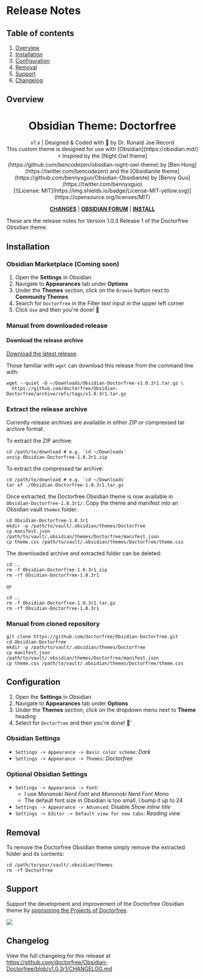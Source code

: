 # Release Notes

## Table of contents

1. [Overview](#overview)
1. [Installation](#installation)
1. [Configuration](#configuration)
1. [Removal](#removal)
1. [Support](#support)
1. [Changelog](#changelog)

## Overview

<h1 align="center">Obsidian Theme: Doctorfree</h1>
<div align="center">
v1.x | Designed & Coded with 💎 by Dr. Ronald Joe Record <br>
This custom theme is designed for use with [Obsidian](https://obsidian.md/)<br>
⚡ Inspired by the [Night Owl theme](https://github.com/bencodezen/obsidian-night-owl-theme) by [Ben Hong](https://twitter.com/bencodezen) and the [Obsidianite theme](https://github.com/bennyxguo/Obsidian-Obsidianite) by [Benny Guo](https://twitter.com/bennyxguo)<br>
[![License: MIT](https://img.shields.io/badge/License-MIT-yellow.svg)](https://opensource.org/licenses/MIT)

**[CHANGES](https://github.com/doctorfree/Obsidian-Doctorfree/blob/main/CHANGELOG.md)** | **[OBSIDIAN FORUM](https://forum.obsidian.md/)** | **[INSTALL](#installation)**
</div>

These are the release notes for Version 1.0.3 Release 1 of the Doctorfree Obsidian theme.

## Installation

### Obsidian Marketplace (Coming soon)

1. Open the **Settings** in Obsidian
1. Navigate to **Appearances** tab under **Options**
1. Under the **Themes** section, click on the `Browse` button next to **Community Themes**
1. Search for `Doctorfree` in the Filter text input in the upper left corner
1. Click `Use` and then you're done! 🎉

### Manual from downloaded release

#### Download the release archive

[Download the latest release](https://github.com/doctorfree/Obsidian-Doctorfree/releases/latest).

Those familiar with `wget` can download this release from the command line with:

```shell
wget --quiet -O ~/Downloads/Obsidian-Doctorfree-v1.0.3r1.tar.gz \
  https://github.com/doctorfree/Obsidian-Doctorfree/archive/refs/tags/v1.0.3r1.tar.gz
```

### Extract the release archive

Currently release archives are available in either ZIP or compressed tar archive format.

To extract the ZIP archive:

```shell
cd /path/to/download # e.g. `cd ~/Downloads`
unzip Obsidian-Doctorfree-1.0.3r1.zip
```

To extract the compressed tar archive:

```shell
cd /path/to/download # e.g. `cd ~/Downloads`
tar xf ./Obsidian-Doctorfree-1.0.3r1.tar.gz
```

Once extracted, the Doctorfree Obsidian theme is now available in `Obsidian-Doctorfree-1.0.3r1/`. Copy the theme and manifest into an Obsidian vault `themes` folder:

```shell
cd Obsidian-Doctorfree-1.0.3r1
mkdir -p /path/to/vault/.obsidian/themes/Doctorfree
cp manifest.json /path/to/vault/.obsidian/themes/Doctorfree/manifest.json
cp theme.css /path/to/vault/.obsidian/themes/Doctorfree/theme.css
```

The downloaded archive and extracted folder can be deleted:

```shell
cd ..
rm -f Obsidian-Doctorfree-1.0.3r1.zip
rm -rf Obsidian-Doctorfree-1.0.3r1
```

or

```shell
cd ..
rm -f Obsidian-Doctorfree-1.0.3r1.tar.gz
rm -rf Obsidian-Doctorfree-1.0.3r1
```

### Manual from cloned repository

```shell
git clone https://github.com/doctorfree/Obsidian-Doctorfree.git
cd Obsidian-Doctorfree
mkdir -p /path/to/vault/.obsidian/themes/Doctorfree
cp manifest.json /path/to/vault/.obsidian/themes/Doctorfree/manifest.json
cp theme.css /path/to/vault/.obsidian/themes/Doctorfree/theme.css
```

## Configuration

1. Open the **Settings** in Obsidian
1. Navigate to **Appearances** tab under **Options**
1. Under the **Themes** section, click on the dropdown menu next to **Theme** heading
1. Select for `Doctorfree` and then you're done! 🎉'

### Obsidian Settings

- `Settings -> Appearance -> Basic color scheme`: *Dark*
- `Settings -> Appearance -> Themes`: *Doctorfree*

### Optional Obsidian Settings

- `Settings -> Appearance -> Font`:
    - I use *Mononoki Nerd Font* and *Mononoki Nerd Font Mono*
    - The default font size in Obsidian is too small, I bump it up to 24
- `Settings -> Appearance -> Advanced`: Disable *Show inline title*
- `Settings -> Editor -> Default view for new tabs`: *Reading view*

## Removal

To remove the Doctorfree Obsidian theme simply remove the extracted folder and its contents:

```shell
cd /path/to/your/vault/.obsidian/themes
rm -rf Doctorfree
```

## Support

Support the development and improvement of the Doctorfree Obsidian theme by [sponsoring the Projects of Doctorfree](https://github.com/sponsors/doctorfree).

<a href="https://www.buymeacoffee.com/doctorfree"><img src="https://img.buymeacoffee.com/button-api/?text=Buy me a coffee&emoji=&slug=doctorfree&button_colour=5F7FFF&font_colour=ffffff&font_family=Lato&outline_colour=000000&coffee_colour=FFDD00"></a>

## Changelog

View the full changelog for this release at https://github.com/doctorfree/Obsidian-Doctorfree/blob/v1.0.3r1/CHANGELOG.md
